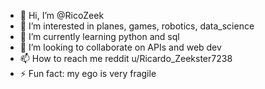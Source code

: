 - 👋 Hi, I’m @RicoZeek
- 👀 I’m interested in planes, games, robotics, data_science
- 🌱 I’m currently learning python and sql
- 💞️ I’m looking to collaborate on APIs and web dev
- 📫 How to reach me reddit u/Ricardo_Zeekster7238
- ⚡ Fun fact: my ego is very fragile

<!---
RicoZeek/RicoZeek is a ✨ special ✨ repository because its `README.md` (this file) appears on your GitHub profile.
You can click the Preview link to take a look at your changes.
--->
